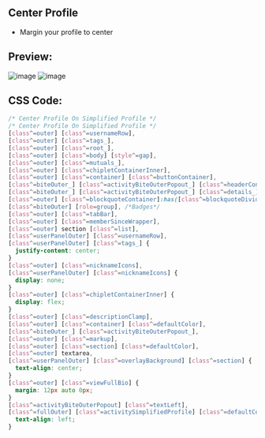 ## Center Profile
- Margin your profile to center


## Preview:
![image](https://github.com/sang765/Discord-CSS-Snippets/assets/80249864/c42f72ed-b98c-46d5-9a8b-fdf699983d57)
![image](https://github.com/sang765/Discord-CSS-Snippets/assets/80249864/562fb6d7-2715-4551-a967-2cad935d5c5f)



## CSS Code:
```css
/* Center Profile On Simplified Profile */
/* Center Profile On Simplified Profile */
[class^=outer] [class^=usernameRow],
[class^=outer] [class^=tags_],
[class^=outer] [class^=root_],
[class^=outer] [class^=body] [style^=gap],
[class^=outer] [class^=mutuals_],
[class^=outer] [class^=chipletContainerInner],
[class^=outer] [class^=container] [class^=buttonContainer],
[class^=biteOuter_] [class^=activityBiteOuterPopout_] [class^=headerContainer_],
[class^=biteOuter_] [class^=activityBiteOuterPopout_] [class^=details_],
[class^=outer] [class^=blockquoteContainer]:has([class^=blockquoteDivider]),
[class^=biteOuter] [role=group], /*Badges*/
[class^=outer] [class^=tabBar],
[class^=outer] [class^=memberSinceWrapper],
[class^=outer] section [class^=list],
[class^=userPanelOuter] [class^=usernameRow],
[class^=userPanelOuter] [class^=tags_] {
  justify-content: center;
}
[class^=outer] [class^=nicknameIcons],
[class^=userPanelOuter] [class^=nicknameIcons] {
  display: none;
}
[class^=outer] [class^=chipletContainerInner] {
  display: flex;
}
[class^=outer] [class^=descriptionClamp],
[class^=outer] [class^=container] [class^=defaultColor],
[class^=biteOuter_] [class^=activityBiteOuterPopout_],
[class^=outer] [class^=markup],
[class^=outer] [class^=section] [class*=defaultColor],
[class^=outer] textarea,
[class^=userPanelOuter] [class^=overlayBackground] [class^=section] {
  text-align: center;
}
[class^=outer] [class^=viewFullBio] {
  margin: 12px auto 0px;
}
[class^=activityBiteOuterPopout] [class^=textLeft],
[class^=fullOuter] [class^=activitySimplifiedProfile] [class^=defaultColor] {
  text-align: left;
}
```